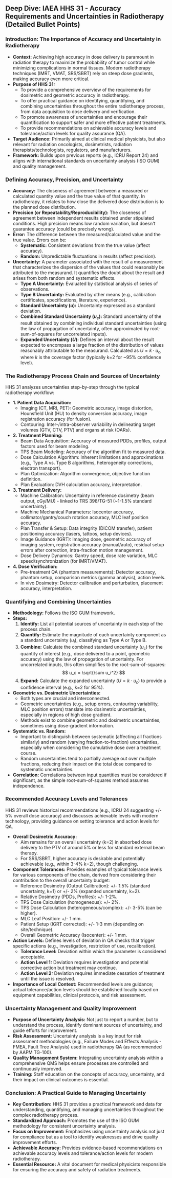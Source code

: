 ## Deep Dive: IAEA HHS 31 - Accuracy Requirements and Uncertainties in Radiotherapy (Detailed Bullet Points)

### Introduction: The Importance of Accuracy and Uncertainty in Radiotherapy

*   **Context:** Achieving high accuracy in dose delivery is paramount in radiation therapy to maximize the probability of tumor control while minimizing complications in normal tissues. Modern radiotherapy techniques (IMRT, VMAT, SRS/SBRT) rely on steep dose gradients, making accuracy even more critical.
*   **Purpose of HHS 31:**
    *   To provide a comprehensive overview of the requirements for dosimetric and geometric accuracy in radiotherapy.
    *   To offer practical guidance on identifying, quantifying, and combining uncertainties throughout the entire radiotherapy process, from data acquisition to dose delivery and verification.
    *   To promote awareness of uncertainties and encourage their quantification to support safer and more effective patient treatments.
    *   To provide recommendations on achievable accuracy levels and tolerance/action levels for quality assurance (QA).
*   **Target Audience:** Primarily aimed at clinical medical physicists, but also relevant for radiation oncologists, dosimetrists, radiation therapists/technologists, regulators, and manufacturers.
*   **Framework:** Builds upon previous reports (e.g., ICRU Report 24) and aligns with international standards on uncertainty analysis (ISO GUM) and quality management.

### Defining Accuracy, Precision, and Uncertainty

*   **Accuracy:** The closeness of agreement between a measured or calculated quantity value and the true value of that quantity. In radiotherapy, it relates to how close the delivered dose distribution is to the planned dose distribution.
*   **Precision (or Repeatability/Reproducibility):** The closeness of agreement between independent results obtained under stipulated conditions. High precision means low random variation, but doesn't guarantee accuracy (could be precisely wrong).
*   **Error:** The difference between the measured/calculated value and the true value. Errors can be:
    *   **Systematic:** Consistent deviations from the true value (affect accuracy).
    *   **Random:** Unpredictable fluctuations in results (affect precision).
*   **Uncertainty:** A parameter associated with the result of a measurement that characterizes the dispersion of the values that could reasonably be attributed to the measurand. It quantifies the doubt about the result and arises from both random and systematic effects.
    *   **Type A Uncertainty:** Evaluated by statistical analysis of series of observations.
    *   **Type B Uncertainty:** Evaluated by other means (e.g., calibration certificates, specifications, literature, experience).
    *   **Standard Uncertainty ($u$):** Uncertainty expressed as a standard deviation.
    *   **Combined Standard Uncertainty ($u_c$):** Standard uncertainty of the result obtained by combining individual standard uncertainties (using the law of propagation of uncertainty, often approximated by root-sum-of-squares for uncorrelated inputs).
    *   **Expanded Uncertainty ($U$):** Defines an interval about the result expected to encompass a large fraction of the distribution of values reasonably attributable to the measurand. Calculated as $U = k \cdot u_c$, where $k$ is the coverage factor (typically k=2 for ~95% confidence level).

### The Radiotherapy Process Chain and Sources of Uncertainty

HHS 31 analyzes uncertainties step-by-step through the typical radiotherapy workflow:

*   **1. Patient Data Acquisition:**
    *   Imaging (CT, MRI, PET): Geometric accuracy, image distortion, Hounsfield Unit (HU) to density conversion accuracy, image registration accuracy (for fusion).
    *   Contouring: Inter-/intra-observer variability in delineating target volumes (GTV, CTV, PTV) and organs at risk (OARs).
*   **2. Treatment Planning:**
    *   Beam Data Acquisition: Accuracy of measured PDDs, profiles, output factors used for beam modeling.
    *   TPS Beam Modeling: Accuracy of the algorithm fit to measured data.
    *   Dose Calculation Algorithm: Inherent limitations and approximations (e.g., Type A vs. Type B algorithms, heterogeneity corrections, electron transport).
    *   Plan Optimization: Algorithm convergence, objective function definition.
    *   Plan Evaluation: DVH calculation accuracy, interpretation.
*   **3. Treatment Delivery:**
    *   Machine Calibration: Uncertainty in reference dosimetry (beam output, cGy/MU) - linked to TRS 398/TG-51 (~1-1.5% standard uncertainty).
    *   Machine Mechanical Parameters: Isocenter accuracy, collimator/gantry/couch rotation accuracy, MLC leaf position accuracy.
    *   Plan Transfer & Setup: Data integrity (DICOM transfer), patient positioning accuracy (lasers, tattoos, setup devices).
    *   Image Guidance (IGRT): Imaging dose, geometric accuracy of imaging system, registration accuracy (manual/auto), residual setup errors after correction, intra-fraction motion management.
    *   Dose Delivery Dynamics: Gantry speed, dose rate variation, MLC speed/synchronization (for IMRT/VMAT).
*   **4. Dose Verification:**
    *   Pre-treatment QA (phantom measurements): Detector accuracy, phantom setup, comparison metrics (gamma analysis), action levels.
    *   In vivo Dosimetry: Detector calibration and perturbation, placement accuracy, interpretation.

### Quantifying and Combining Uncertainties

*   **Methodology:** Follows the ISO GUM framework.
*   **Steps:**
    1.  **Identify:** List all potential sources of uncertainty in each step of the process chain.
    2.  **Quantify:** Estimate the magnitude of each uncertainty component as a standard uncertainty ($u_i$), classifying as Type A or Type B.
    3.  **Combine:** Calculate the combined standard uncertainty ($u_c$) for the quantity of interest (e.g., dose delivered to a point, geometric accuracy) using the law of propagation of uncertainty. For uncorrelated inputs, this often simplifies to the root-sum-of-squares:
        $$ u_c = \sqrt{\sum u_i^2} $$
    4.  **Expand:** Calculate the expanded uncertainty ($U = k \cdot u_c$) to provide a confidence interval (e.g., k=2 for 95%).
*   **Geometric vs. Dosimetric Uncertainties:**
    *   Both types are crucial and interconnected.
    *   Geometric uncertainties (e.g., setup errors, contouring variability, MLC position errors) translate into dosimetric uncertainties, especially in regions of high dose gradient.
    *   Methods exist to combine geometric and dosimetric uncertainties, sometimes using dose-gradient information.
*   **Systematic vs. Random:**
    *   Important to distinguish between systematic (affecting all fractions similarly) and random (varying fraction-to-fraction) uncertainties, especially when considering the cumulative dose over a treatment course.
    *   Random uncertainties tend to partially average out over multiple fractions, reducing their impact on the total dose compared to systematic uncertainties.
*   **Correlation:** Correlations between input quantities must be considered if significant, as the simple root-sum-of-squares method assumes independence.

### Recommended Accuracy Levels and Tolerances

HHS 31 reviews historical recommendations (e.g., ICRU 24 suggesting +/- 5% overall dose accuracy) and discusses achievable levels with modern technology, providing guidance on setting tolerance and action levels for QA.

*   **Overall Dosimetric Accuracy:**
    *   Aim remains for an overall uncertainty (k=2) in absorbed dose delivery to the PTV of around 5% or less for standard external beam therapy.
    *   For SRS/SBRT, higher accuracy is desirable and potentially achievable (e.g., within 3-4% k=2), though challenging.
*   **Component Tolerances:** Provides examples of typical tolerance levels for various components of the chain, derived from considering their contribution to the overall uncertainty budget:
    *   Reference Dosimetry (Output Calibration): +/- 1.5% (standard uncertainty, k=1) or +/- 2% (expanded uncertainty, k=2).
    *   Relative Dosimetry (PDDs, Profiles): +/- 1-2%.
    *   TPS Dose Calculation (homogeneous): +/- 2%.
    *   TPS Dose Calculation (heterogeneous/complex): +/- 3-5% (can be higher).
    *   MLC Leaf Position: +/- 1 mm.
    *   Patient Setup (IGRT corrected): +/- 1-3 mm (depending on site/technique).
    *   Overall Geometric Accuracy (Isocenter): +/- 1 mm.
*   **Action Levels:** Defines levels of deviation in QA checks that trigger specific actions (e.g., investigation, restriction of use, recalibration).
    *   **Tolerance Level:** Deviation within which the parameter is considered acceptable.
    *   **Action Level 1:** Deviation requires investigation and potential corrective action but treatment may continue.
    *   **Action Level 2:** Deviation requires immediate cessation of treatment until the issue is resolved.
*   **Importance of Local Context:** Recommended levels are guidance; actual tolerance/action levels should be established locally based on equipment capabilities, clinical protocols, and risk assessment.

### Uncertainty Management and Quality Improvement

*   **Purpose of Uncertainty Analysis:** Not just to report a number, but to understand the process, identify dominant sources of uncertainty, and guide efforts for improvement.
*   **Risk Assessment:** Uncertainty analysis is a key input for risk assessment methodologies (e.g., Failure Modes and Effects Analysis - FMEA, Fault Tree Analysis) used in radiotherapy QA (as recommended by AAPM TG-100).
*   **Quality Management System:** Integrating uncertainty analysis within a comprehensive QMS helps ensure processes are controlled and continuously improved.
*   **Training:** Staff education on the concepts of accuracy, uncertainty, and their impact on clinical outcomes is essential.

### Conclusion: A Practical Guide to Managing Uncertainty

*   **Key Contribution:** HHS 31 provides a practical framework and data for understanding, quantifying, and managing uncertainties throughout the complex radiotherapy process.
*   **Standardized Approach:** Promotes the use of the ISO GUM methodology for consistent uncertainty analysis.
*   **Focus on Improvement:** Emphasizes using uncertainty analysis not just for compliance but as a tool to identify weaknesses and drive quality improvement efforts.
*   **Achievable Accuracy:** Provides evidence-based recommendations on achievable accuracy levels and tolerance/action levels for modern radiotherapy.
*   **Essential Resource:** A vital document for medical physicists responsible for ensuring the accuracy and safety of radiation treatments.
